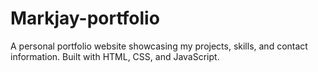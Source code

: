 # Markjay-portfolio
A personal portfolio website showcasing my projects, skills, and contact information. Built with HTML, CSS, and JavaScript.
